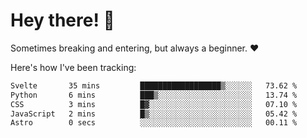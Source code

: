 # Hey there! 👋
Sometimes breaking and entering, but always a beginner. ❤️

Here's how I've been tracking:
<!--START_SECTION:waka-->

```txt
Svelte       35 mins         ██████████████████▒░░░░░░   73.62 %
Python       6 mins          ███▒░░░░░░░░░░░░░░░░░░░░░   13.74 %
CSS          3 mins          █▓░░░░░░░░░░░░░░░░░░░░░░░   07.10 %
JavaScript   2 mins          █▒░░░░░░░░░░░░░░░░░░░░░░░   05.42 %
Astro        0 secs          ░░░░░░░░░░░░░░░░░░░░░░░░░   00.11 %
```

<!--END_SECTION:waka-->
